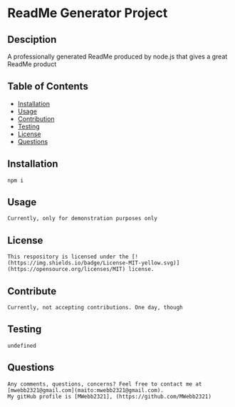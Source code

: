 # ReadMe Generator Project
    
## Desciption
A professionally generated ReadMe produced by node.js that gives a great ReadMe product

## Table of Contents
* [Installation](#installation)
* [Usage](#usage)
* [Contribution](#contribute)
* [Testing](#tests)
* [License](#license)
* [Questions](#questions)

## Installation
    npm i

## Usage
    Currently, only for demonstration purposes only

## License
    This respository is licensed under the [!(https://img.shields.io/badge/License-MIT-yellow.svg)](https://opensource.org/licenses/MIT) license.

## Contribute
    Currently, not accepting contributions. One day, though
    
## Testing
    undefined

## Questions
    Any comments, questions, concerns? Feel free to contact me at [mwebb2321@gmail.com](maito:mwebb2321@gmail.com). 
    My gitHub profile is [MWebb2321], (https://github.com/MWebb2321)
